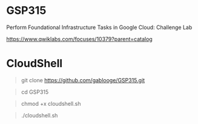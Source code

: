 # GSP315

Perform Foundational Infrastructure Tasks in Google Cloud: Challenge Lab

https://www.qwiklabs.com/focuses/10379?parent=catalog

# CloudShell
> git clone https://github.com/gablooge/GSP315.git

> cd GSP315

> chmod +x cloudshell.sh

> ./cloudshell.sh 

